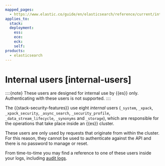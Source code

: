 ```yaml
---
mapped_pages:
  - https://www.elastic.co/guide/en/elasticsearch/reference/current/internal-users.html
applies_to:
  stack:
  deployment:
    ess:
    ece:
    eck:
    self:
products:
  - elasticsearch
---
```


# Internal users [internal-users]

::::{note} 
These users are designed for internal use by {{es}} only. Authenticating with these users is not supported.
::::


The {{stack-security-features}} use eight *internal* users (`_system`, `_xpack`, `_xpack_security`, `_async_search`, `_security_profile`, `_data_stream_lifecycle`, `_synonyms` and `_storage`), which are responsible for the operations that take place inside an {{es}} cluster.

These users are only used by requests that originate from within the cluster. For this reason, they cannot be used to authenticate against the API and there is no password to manage or reset.

From time-to-time you may find a reference to one of these users inside your logs, including [audit logs](../../security/logging-configuration/enabling-audit-logs.md).

